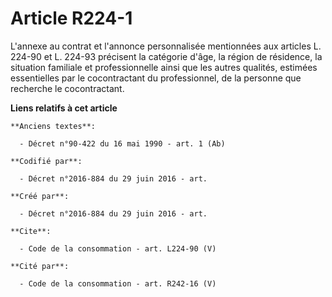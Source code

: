 # Article R224-1

L'annexe au contrat et l'annonce personnalisée mentionnées aux articles L. 224-90 et L. 224-93 précisent la catégorie d'âge,
la région de résidence, la situation familiale et professionnelle ainsi que les autres qualités, estimées essentielles par le
cocontractant du professionnel, de la personne que recherche le cocontractant.

**Liens relatifs à cet article**

	**Anciens textes**:

	  - Décret n°90-422 du 16 mai 1990 - art. 1 (Ab)

	**Codifié par**:

	  - Décret n°2016-884 du 29 juin 2016 - art.

	**Créé par**:

	  - Décret n°2016-884 du 29 juin 2016 - art.

	**Cite**:

	  - Code de la consommation - art. L224-90 (V)

	**Cité par**:

	  - Code de la consommation - art. R242-16 (V)
